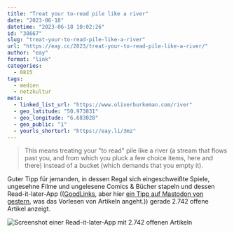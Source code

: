 ```yaml
---
title: "Treat your to-read pile like a river"
date: "2023-06-18"
datetime: "2023-06-18 10:02:26"
id: "38667"
slug: "treat-your-to-read-pile-like-a-river"
url: "https://eay.cc/2023/treat-your-to-read-pile-like-a-river/"
author: "eay"
format: "link"
categories:
  - 0815
tags:
  - medien
  - netzkultur
meta:
  - linked_list_url: "https://www.oliverburkeman.com/river"
  - geo_latitude: "50.973831"
  - geo_longitude: "6.683028"
  - geo_public: "1"
  - yourls_shorturl: "https://eay.li/3mz"
---
```


> This means treating your "to read" pile like a river (a stream that flows past you, and from which you pluck a few choice items, here and there) instead of a bucket (which demands that you empty it).

Guter Tipp für jemanden, in dessen Regal sich eingeschweißte Spiele, ungesehne Filme und ungelesene Comics & Bücher stapeln und dessen Read-it-later-App (([GoodLinks](https://goodlinks.app/), aber hier [ein Tipp auf Mastodon von gestern](https://eay.social/@eay/110561979464416204), was das Vorlesen von Artikeln angeht.)) gerade 2.742 offene Artikel anzeigt.

![Screenshot einer Read-it-later-App mit 2.742 offenen Artikeln](https://eay.cc/uploads/2023/read-later-items.png)
